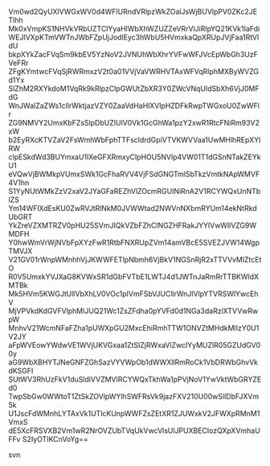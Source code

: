 Vm0wd2QyUXlVWGxWV0d4WFlURndVRlpzWkZOalJsWjBUVlpPV0ZKc2JETlhh
Mk0xVmpKS1NHVkVRbUZTClYyaHlWbXhWZUZZeVRrVlJiRlpYQ21KVk1IaFdi
WEJIVXpKTmVWTnJWbFZpUjJodlEyc3hWbU5HVmxkaQpXRUpJVjFaa1RtVldU
bkpXYkZacFVqSm9kbEV5YzNoV2JVNUhWbXhrYVFwWFJVcEpWbGh3UzFVeFRr
ZFgKYmtwcFVqSjRWRmxzV2t0a01VVjVaVWRHVTAxWFVqRlphMXByWVZGd1Yx
SlZhM2RXYkdoM1VqRk9kRlpzClpGWUtZbXR3Y0ZWcVNqUldSbXh6VjJ0MFdG
WnJWalZaZWs1cllrWktjazVZY0ZaaVdHaHlXVlpHZDFkRwpTWGxoU0ZwWFlr
ZG9NMVY2UmxKbFZsSlpDbUZIUlV0Vk1GcGhWa1pzY2xwR1RtcFNiRm93V2xW
b2EyRXcKTVZaV2FsWmhWbFphTTFscldrdGpiVTVKWVVaa1UwMHlhREpXYlRW
clpESkdWd3BUYmxaU1lXeGFXRmxyClpHOU5NVlp4VW01T1dGSnNTakZEYkU1
eVQwVjBWMkpVUmxSWk1GcFhaRVV4VjFSdGNGTmlSbTkzVmtkNApWMVF4V1hn
S1YyNUtWMkZzV2xaV2JYaGFaREZhVlZOcmRGUlNiRnA2V1RCYWQxUnNTblZS
Ym14WFlXdEsKU0ZwRVJtRlNkM0JVWWtad2NWVnNXbmRYUm14ekNtRkdUbGRT
YkZreVZXMTRZV0pHU25SVmJIQkVZbFZhClNGZHFRakJYYlVwWllVZG9WMDFH
Y0hwWmVrWjNVbFpXYzFwR1RtbFNXRUpZVm14amVBcE5SVEZJVW14WgpTMVJX
V21GV01rWnpWMnhhVjJKWWFETlpNbmh6VjBkV1NGSnRjR2xTTVVvMlZtcEtO
R0V5UmxkYVJXaG8KVWxSR1dGbFVTbE1LWTJ4d1JWTnJaRmRrTTBKWldXMTBk
Mk5HVm5KWGJtUllVbXhLV0VOc1pIVmFSbVJUCllrWnJlVlpYTVRSWlYwcEhV
MjVPVkdKdGVFVlphMlJUQ21Wc1ZsZFdha0pYVFd0d1NGa3daRzlXTVVwRwpW
MnhvV21WcmNFaFZha1pUWXpGU2MxcEhiRmhTTW1ONVZtMHdkMlIzY0U1V2JY
aFpWVEowYWdwVE1WVjUKVGxaa1ZtSlZjRWxaVlZwclYyMUZlR05GZUdGV00y
aG9WbXBHYTJNeGNFZGhSazVYVWpOb1dWWXllRmRoCk1VbDRWbGhvVkdKSGFI
SUtWV3RhUzFkV1duSldiVVZMVlRCYWQxTkhWa1pPVjNoV1YwVktWbGRYZEd0
TwpSbGw0WWtoT1ZtSkZOVlpWYlhSWFRsVk9jazFXV210U00wSllDbFJXVm5k
U1JscFdWMnhLYTAxVk1UTlcKUnpWWFZsZEtXR1ZJUWxkV2JFWXpRMnM1VmxS
dE5XcFRSVXB2Vm1wR2NrOVZUbTVqUkVwcVlsUlJPUXBEClozQXpXVmhaUFFv
S2IyOTIKCnVoYg==

svn